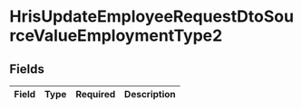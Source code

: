 # HrisUpdateEmployeeRequestDtoSourceValueEmploymentType2


## Fields

| Field       | Type        | Required    | Description |
| ----------- | ----------- | ----------- | ----------- |